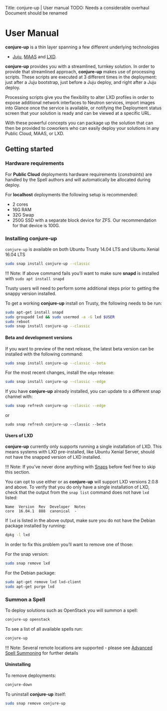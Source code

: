 Title: conjure-up | User manual
TODO: Needs a considerable overhaul
      Document should be renamed
      
# User Manual

**conjure-up** is a thin layer spanning a few different underlying technologies
- [Juju][juju], [MAAS][maas] and [LXD][lxd].

**conjure-up** provides you with a streamlined, turnkey solution. In order to
provide that streamlined approach, **conjure-up** makes use of processing
scripts. These scripts are executed at 3 different times in the deployment:
just after a Juju bootstrap, just before a Juju deploy, and right after a Juju
deploy.

Processing scripts give you the flexibility to alter LXD profiles in order to
expose additional network interfaces to Neutron services, import images into
Glance once the service is available, or notifying the Deployment status screen
that your solution is ready and can be viewed at a specific URL.

With these powerful concepts you can package up the solution that can then be
provided to coworkers who can easily deploy your solutions in any Public
Cloud, MAAS, or LXD.

## Getting started

### Hardware requirements

For **Public Cloud** deployments hardware requirements (*constraints*) are
handled by the Spell authors and will automatically be allocated during deploy.

For **localhost** deployments the following setup is recommended:

- 2 cores
- 16G RAM
- 32G Swap
- 250G SSD with a separate block device for ZFS. Our recommendation for that
  device is 100G.

### Installing conjure-up

`conjure-up` is available on both Ubuntu Trusty 14.04 LTS and Ubuntu Xenial
16.04 LTS

```bash
sudo snap install conjure-up --classic
```

!!! Note: 
    If above command fails you’ll want to make sure **snapd** is installed with
    `sudo apt install snapd`

Trusty users will need to perform some additional steps prior to getting the
snappy version installed.

To get a working **conjure-up** install on Trusty, the following needs to be
run:

```bash
sudo apt-get install snapd
sudo groupadd lxd && sudo usermod -a -G lxd $USER
sudo reboot
sudo snap install conjure-up --classic
```

#### Beta and development versions 

If you want to preview of the next release, the latest beta version can be
installed with the following command:

```bash
sudo snap install conjure-up --classic --beta
```

For the most recent changes, install the `edge` release:

```bash
sudo snap install conjure-up --classic --edge
```

If you have **conjure-up** already installed, you can update to a different 
snap channel with:

```bash
sudo snap refresh conjure-up --classic --edge
```
or

```
sudo snap refresh conjure-up --classic --beta
```

#### Users of LXD 

**conjure-up** currently only supports running a single installation of LXD.
This means systems with LXD pre-installed, like Ubuntu Xenial Server, should not
have the snapped version of LXD installed.

!!! Note: 
    If you’ve never done anything with [Snaps][snappy] before feel free to skip this section.

You can opt to use either or as **conjure-up** will support LXD versions 2.0.8
and above. To verify that you do only have a single installation of LXD, check
that the output from the `snap list` command does not have `lxd` listed:

```
Name  Version  Rev  Developer  Notes
core  16.04.1  888  canonical  -
```

If `lxd` is listed in the above output, make sure you do not have the Debian
package installed by running:

```bash
dpkg -l lxd
```

In order to fix this problem you’ll want to remove one of those:

For the snap version:

```bash
sudo snap remove lxd
```
For the Debian package:

```bash
sudo apt-get remove lxd lxd-client
sudo apt-get purge lxd
```

### Summon a Spell

To deploy solutions such as OpenStack you will summon a spell:

```bash
conjure-up openstack
```

To see a list of all available spells run:

```bash
conjure-up
```

!!! Note:
    Several remote locations are supported - please see [Advanced Spell
    Summoning][advancedspells] for further details

#### Uninstalling

To remove deployments:

```bash
conjure-down
```

To uninstall **conjure-up** itself:

```bash
sudo snap remove conjure-up
```
<!-- LINKS -->
[juju]: https://jujucharms.com
[maas]: https://maas.io/
[lxd]: https://linuxcontainers.org/lxd/
[trusty]: http://releases.ubuntu.com/14.04/
[xenial]: http://releases.ubuntu.com/16.04/
[snappy]: https://snapcraft.io/
[applist]: ./index.md#application-list
[advancedspells]: ./usage.md

<!-- IMAGES -->
